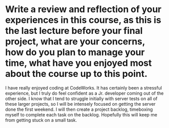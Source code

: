 # Write a review and reflection of your experiences in this course, as this is the last lecture before your final project, what are your concerns, how do you plan to manage your time, what have you enjoyed most about the course up to this point.

I have really enjoyed coding at CodeWorks. It has certainly been a stressful experience, but I truly do feel confident as a Jr. developer coming out of the other side. I know that I tend to struggle initially with server tests on all of these larger projects, so I will be intensely focused on getting the server done the first weekend. I will then create a project backlog, timeboxing myself to complete each task on the backlog. Hopefully this will keep me from getting stuck on a small task.